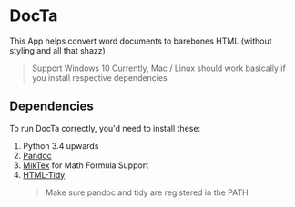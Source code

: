# DocTa

This App helps convert word documents to barebones HTML (without styling and all that shazz)

> Support Windows 10 Currently, Mac / Linux should work basically if you install respective dependencies

## Dependencies

To run DocTa correctly, you'd need to install these:

1. Python 3.4 upwards
2. [Pandoc](https://github.com/jgm/pandoc/releases/tag/2.2.3.2)
3. [MikTex](https://miktex.org/download) for Math Formula Support
4. [HTML-Tidy](http://binaries.html-tidy.org/)
    > Make sure pandoc and tidy are registered in the PATH
